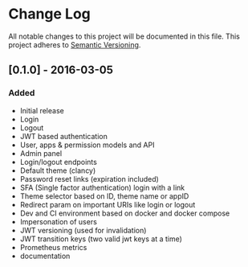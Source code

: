 # Change Log
All notable changes to this project will be documented in this file.
This project adheres to [Semantic Versioning](http://semver.org/).



## [0.1.0] - 2016-03-05
### Added
- Initial release
- Login
- Logout
- JWT based authentication
- User, apps & permission models and API
- Admin panel
- Login/logout endpoints
- Default theme (clancy)
- Password reset links (expiration included)
- SFA (Single factor authentication) login with a link
- Theme selector based on ID, theme name or appID
- Redirect param on important URIs like login or logout
- Dev and CI environment based on docker and docker compose
- Impersonation of users
- JWT versioning (used for invalidation)
- JWT transition keys (two valid jwt keys at a time)
- Prometheus metrics
- documentation
